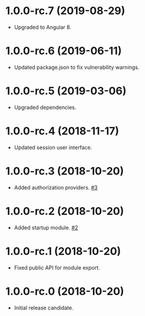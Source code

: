 # 1.0.0-rc.7 (2019-08-29)

- Upgraded to Angular 8.

# 1.0.0-rc.6 (2019-06-11)

- Updated package.json to fix vulnerability warnings.

# 1.0.0-rc.5 (2019-03-06)

- Upgraded dependencies.

# 1.0.0-rc.4 (2018-11-17)

- Updated session user interface.

# 1.0.0-rc.3 (2018-10-20)

- Added authorization providers. [#3](https://github.com/giftdibs/giftdibs-session/pull/3)

# 1.0.0-rc.2 (2018-10-20)

- Added startup module. [#2](https://github.com/giftdibs/giftdibs-session/pull/2)

# 1.0.0-rc.1 (2018-10-20)

- Fixed public API for module export.

# 1.0.0-rc.0 (2018-10-20)

- Initial release candidate.
